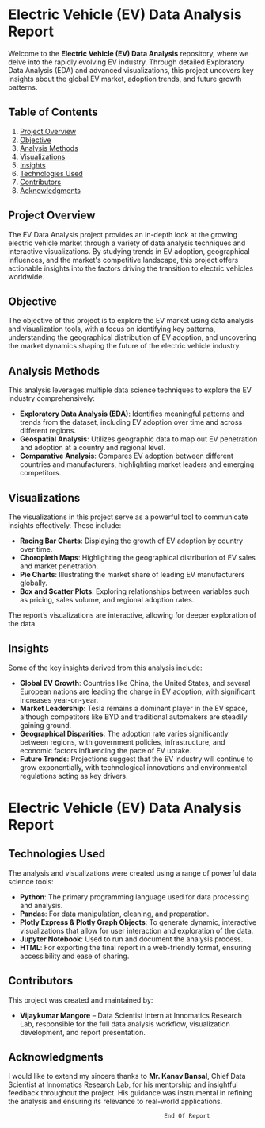 # Electric Vehicle (EV) Data Analysis Report

Welcome to the **Electric Vehicle (EV) Data Analysis** repository, where we delve into the rapidly evolving EV industry. Through detailed Exploratory Data Analysis (EDA) and advanced visualizations, this project uncovers key insights about the global EV market, adoption trends, and future growth patterns.

## Table of Contents
1. [Project Overview](#project-overview)
2. [Objective](#objective)
3. [Analysis Methods](#analysis-methods)
4. [Visualizations](#visualizations)
5. [Insights](#insights)
6. [Technologies Used](#technologies-used)
7. [Contributors](#contributors)
8. [Acknowledgments](#acknowledgments)

## Project Overview

The EV Data Analysis project provides an in-depth look at the growing electric vehicle market through a variety of data analysis techniques and interactive visualizations. By studying trends in EV adoption, geographical influences, and the market's competitive landscape, this project offers actionable insights into the factors driving the transition to electric vehicles worldwide.

## Objective

The objective of this project is to explore the EV market using data analysis and visualization tools, with a focus on identifying key patterns, understanding the geographical distribution of EV adoption, and uncovering the market dynamics shaping the future of the electric vehicle industry.

## Analysis Methods

This analysis leverages multiple data science techniques to explore the EV industry comprehensively:

- **Exploratory Data Analysis (EDA)**: Identifies meaningful patterns and trends from the dataset, including EV adoption over time and across different regions.
- **Geospatial Analysis**: Utilizes geographic data to map out EV penetration and adoption at a country and regional level.
- **Comparative Analysis**: Compares EV adoption between different countries and manufacturers, highlighting market leaders and emerging competitors.

## Visualizations

The visualizations in this project serve as a powerful tool to communicate insights effectively. These include:

- **Racing Bar Charts**: Displaying the growth of EV adoption by country over time.
- **Choropleth Maps**: Highlighting the geographical distribution of EV sales and market penetration.
- **Pie Charts**: Illustrating the market share of leading EV manufacturers globally.
- **Box and Scatter Plots**: Exploring relationships between variables such as pricing, sales volume, and regional adoption rates.

The report’s visualizations are interactive, allowing for deeper exploration of the data.

## Insights

Some of the key insights derived from this analysis include:

- **Global EV Growth**: Countries like China, the United States, and several European nations are leading the charge in EV adoption, with significant increases year-on-year.
- **Market Leadership**: Tesla remains a dominant player in the EV space, although competitors like BYD and traditional automakers are steadily gaining ground.
- **Geographical Disparities**: The adoption rate varies significantly between regions, with government policies, infrastructure, and economic factors influencing the pace of EV uptake.
- **Future Trends**: Projections suggest that the EV industry will continue to grow exponentially, with technological innovations and environmental regulations acting as key drivers.
# Electric Vehicle (EV) Data Analysis Report

## Technologies Used

The analysis and visualizations were created using a range of powerful data science tools:

- **Python**: The primary programming language used for data processing and analysis.
- **Pandas**: For data manipulation, cleaning, and preparation.
- **Plotly Express & Plotly Graph Objects**: To generate dynamic, interactive visualizations that allow for user interaction and exploration of the data.
- **Jupyter Notebook**: Used to run and document the analysis process.
- **HTML**: For exporting the final report in a web-friendly format, ensuring accessibility and ease of sharing.

## Contributors

This project was created and maintained by:

- **Vijaykumar Mangore** – Data Scientist Intern at Innomatics Research Lab, responsible for the full data analysis workflow, visualization development, and report presentation.

## Acknowledgments

I would like to extend my sincere thanks to **Mr. Kanav Bansal**, Chief Data Scientist at Innomatics Research Lab, for his mentorship and insightful feedback throughout the project. His guidance was instrumental in refining the analysis and ensuring its relevance to real-world applications.

                                                End Of Report



